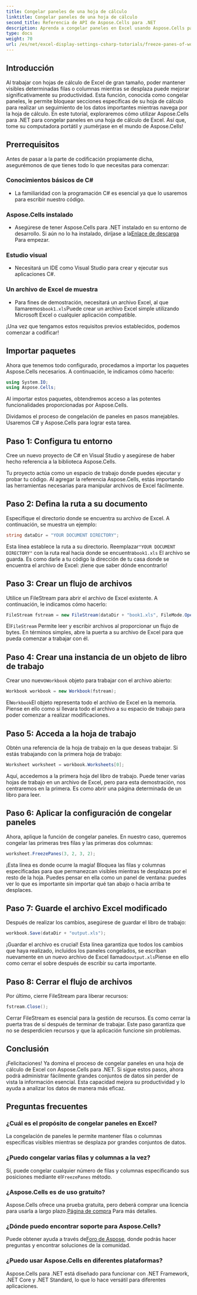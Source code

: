 ```yaml
---
title: Congelar paneles de una hoja de cálculo
linktitle: Congelar paneles de una hoja de cálculo
second_title: Referencia de API de Aspose.Cells para .NET
description: Aprenda a congelar paneles en Excel usando Aspose.Cells para .NET con este completo tutorial, con instrucciones paso a paso y consejos esenciales.
type: docs
weight: 70
url: /es/net/excel-display-settings-csharp-tutorials/freeze-panes-of-worksheet/
---
```

## Introducción

Al trabajar con hojas de cálculo de Excel de gran tamaño, poder mantener visibles determinadas filas o columnas mientras se desplaza puede mejorar significativamente su productividad. Esta función, conocida como congelar paneles, le permite bloquear secciones específicas de su hoja de cálculo para realizar un seguimiento de los datos importantes mientras navega por la hoja de cálculo. En este tutorial, exploraremos cómo utilizar Aspose.Cells para .NET para congelar paneles en una hoja de cálculo de Excel. Así que, tome su computadora portátil y ¡sumérjase en el mundo de Aspose.Cells!

## Prerrequisitos

Antes de pasar a la parte de codificación propiamente dicha, asegurémonos de que tienes todo lo que necesitas para comenzar:

### Conocimientos básicos de C#
- La familiaridad con la programación C# es esencial ya que lo usaremos para escribir nuestro código.

### Aspose.Cells instalado
-  Asegúrese de tener Aspose.Cells para .NET instalado en su entorno de desarrollo. Si aún no lo ha instalado, diríjase a la[Enlace de descarga](https://releases.aspose.com/cells/net/) Para empezar.

### Estudio visual
- Necesitará un IDE como Visual Studio para crear y ejecutar sus aplicaciones C#.

### Un archivo de Excel de muestra
-  Para fines de demostración, necesitará un archivo Excel, al que llamaremos`book1.xls`Puede crear un archivo Excel simple utilizando Microsoft Excel o cualquier aplicación compatible.

¡Una vez que tengamos estos requisitos previos establecidos, podemos comenzar a codificar!

## Importar paquetes

Ahora que tenemos todo configurado, procedamos a importar los paquetes Aspose.Cells necesarios. A continuación, le indicamos cómo hacerlo:

```csharp
using System.IO;
using Aspose.Cells;
```

Al importar estos paquetes, obtendremos acceso a las potentes funcionalidades proporcionadas por Aspose.Cells.

Dividamos el proceso de congelación de paneles en pasos manejables. Usaremos C# y Aspose.Cells para lograr esta tarea.

## Paso 1: Configura tu entorno

Cree un nuevo proyecto de C# en Visual Studio y asegúrese de haber hecho referencia a la biblioteca Aspose.Cells.

Tu proyecto actúa como un espacio de trabajo donde puedes ejecutar y probar tu código. Al agregar la referencia Aspose.Cells, estás importando las herramientas necesarias para manipular archivos de Excel fácilmente.

## Paso 2: Defina la ruta a su documento

Especifique el directorio donde se encuentra su archivo de Excel. A continuación, se muestra un ejemplo:

```csharp
string dataDir = "YOUR DOCUMENT DIRECTORY";
```

 Esta línea establece la ruta a su directorio. Reemplazar`"YOUR DOCUMENT DIRECTORY"` con la ruta real hacia donde se encuentra`book1.xls` El archivo se guarda. Es como darle a tu código la dirección de tu casa donde se encuentra el archivo de Excel: ¡tiene que saber dónde encontrarlo!

## Paso 3: Crear un flujo de archivos

Utilice un FileStream para abrir el archivo de Excel existente. A continuación, le indicamos cómo hacerlo:

```csharp
FileStream fstream = new FileStream(dataDir + "book1.xls", FileMode.Open);
```

 El`FileStream` Permite leer y escribir archivos al proporcionar un flujo de bytes. En términos simples, abre la puerta a su archivo de Excel para que pueda comenzar a trabajar con él.

## Paso 4: Crear una instancia de un objeto de libro de trabajo

 Crear uno nuevo`Workbook` objeto para trabajar con el archivo abierto:

```csharp
Workbook workbook = new Workbook(fstream);
```

 El`Workbook`El objeto representa todo el archivo de Excel en la memoria. Piense en ello como si llevara todo el archivo a su espacio de trabajo para poder comenzar a realizar modificaciones.

## Paso 5: Acceda a la hoja de trabajo

Obtén una referencia de la hoja de trabajo en la que deseas trabajar. Si estás trabajando con la primera hoja de trabajo:

```csharp
Worksheet worksheet = workbook.Worksheets[0];
```

Aquí, accedemos a la primera hoja del libro de trabajo. Puede tener varias hojas de trabajo en un archivo de Excel, pero para esta demostración, nos centraremos en la primera. Es como abrir una página determinada de un libro para leer.

## Paso 6: Aplicar la configuración de congelar paneles

Ahora, aplique la función de congelar paneles. En nuestro caso, queremos congelar las primeras tres filas y las primeras dos columnas:

```csharp
worksheet.FreezePanes(3, 2, 3, 2);
```

¡Esta línea es donde ocurre la magia! Bloquea las filas y columnas especificadas para que permanezcan visibles mientras te desplazas por el resto de la hoja. Puedes pensar en ella como un panel de ventana: puedes ver lo que es importante sin importar qué tan abajo o hacia arriba te desplaces.

## Paso 7: Guarde el archivo Excel modificado

Después de realizar los cambios, asegúrese de guardar el libro de trabajo:

```csharp
workbook.Save(dataDir + "output.xls");
```

 ¡Guardar el archivo es crucial! Esta línea garantiza que todos los cambios que haya realizado, incluidos los paneles congelados, se escriban nuevamente en un nuevo archivo de Excel llamado`output.xls`Piense en ello como cerrar el sobre después de escribir su carta importante.

## Paso 8: Cerrar el flujo de archivos

Por último, cierre FileStream para liberar recursos:

```csharp
fstream.Close();
```

Cerrar FileStream es esencial para la gestión de recursos. Es como cerrar la puerta tras de sí después de terminar de trabajar. Este paso garantiza que no se desperdicien recursos y que la aplicación funcione sin problemas.

## Conclusión

¡Felicitaciones! Ya domina el proceso de congelar paneles en una hoja de cálculo de Excel con Aspose.Cells para .NET. Si sigue estos pasos, ahora podrá administrar fácilmente grandes conjuntos de datos sin perder de vista la información esencial. Esta capacidad mejora su productividad y lo ayuda a analizar los datos de manera más eficaz.

## Preguntas frecuentes

### ¿Cuál es el propósito de congelar paneles en Excel?
La congelación de paneles le permite mantener filas o columnas específicas visibles mientras se desplaza por grandes conjuntos de datos.

### ¿Puedo congelar varias filas y columnas a la vez?
 Sí, puede congelar cualquier número de filas y columnas especificando sus posiciones mediante el`FreezePanes` método.

### ¿Aspose.Cells es de uso gratuito?
 Aspose.Cells ofrece una prueba gratuita, pero deberá comprar una licencia para usarla a largo plazo.[Página de compra](https://purchase.aspose.com/buy) Para más detalles.

### ¿Dónde puedo encontrar soporte para Aspose.Cells?
 Puede obtener ayuda a través de[Foro de Aspose](https://forum.aspose.com/c/cells/9), donde podrás hacer preguntas y encontrar soluciones de la comunidad.

### ¿Puedo usar Aspose.Cells en diferentes plataformas?
Aspose.Cells para .NET está diseñado para funcionar con .NET Framework, .NET Core y .NET Standard, lo que lo hace versátil para diferentes aplicaciones.